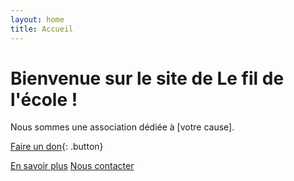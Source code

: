 ```yaml
---
layout: home
title: Accueil
---
```

# Bienvenue sur le site de Le fil de l'école !
Nous sommes une association dédiée à [votre cause].

[Faire un don](#){: .button}

[En savoir plus](/about)   [Nous contacter](/contact)
